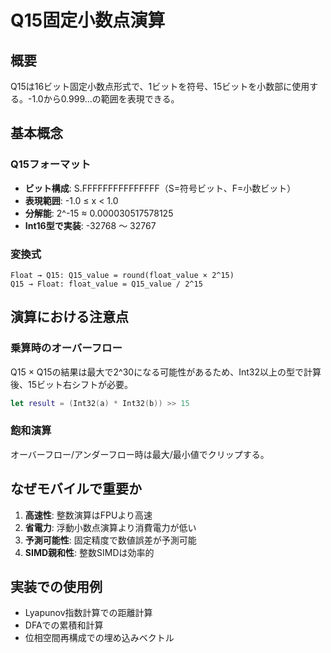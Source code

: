 # Q15固定小数点演算

## 概要
Q15は16ビット固定小数点形式で、1ビットを符号、15ビットを小数部に使用する。-1.0から0.999...の範囲を表現できる。

## 基本概念

### Q15フォーマット
- **ビット構成**: S.FFFFFFFFFFFFFFF（S=符号ビット、F=小数ビット）
- **表現範囲**: -1.0 ≤ x < 1.0
- **分解能**: 2^-15 ≈ 0.000030517578125
- **Int16型で実装**: -32768 〜 32767

### 変換式
```
Float → Q15: Q15_value = round(float_value × 2^15)
Q15 → Float: float_value = Q15_value / 2^15
```

## 演算における注意点

### 乗算時のオーバーフロー
Q15 × Q15の結果は最大で2^30になる可能性があるため、Int32以上の型で計算後、15ビット右シフトが必要。

```swift
let result = (Int32(a) * Int32(b)) >> 15
```

### 飽和演算
オーバーフロー/アンダーフロー時は最大/最小値でクリップする。

## なぜモバイルで重要か
1. **高速性**: 整数演算はFPUより高速
2. **省電力**: 浮動小数点演算より消費電力が低い
3. **予測可能性**: 固定精度で数値誤差が予測可能
4. **SIMD親和性**: 整数SIMDは効率的

## 実装での使用例
- Lyapunov指数計算での距離計算
- DFAでの累積和計算
- 位相空間再構成での埋め込みベクトル